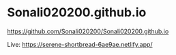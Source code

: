 # Sonali020200.github.io

https://github.com/Sonali020200/Sonali020200.github.io


Live: https://serene-shortbread-6ae9ae.netlify.app/

